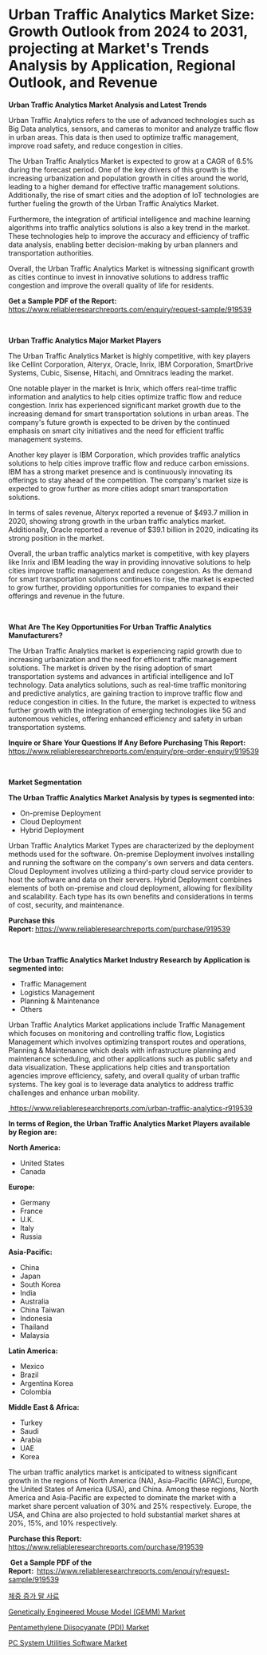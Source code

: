 <p><h1>Urban Traffic Analytics Market Size: Growth Outlook from 2024 to 2031, projecting at Market's Trends Analysis by Application, Regional Outlook, and Revenue</h1></p><p><strong>Urban Traffic Analytics Market Analysis and Latest Trends</strong></p>
<p><p>Urban Traffic Analytics refers to the use of advanced technologies such as Big Data analytics, sensors, and cameras to monitor and analyze traffic flow in urban areas. This data is then used to optimize traffic management, improve road safety, and reduce congestion in cities.</p><p>The Urban Traffic Analytics Market is expected to grow at a CAGR of 6.5% during the forecast period. One of the key drivers of this growth is the increasing urbanization and population growth in cities around the world, leading to a higher demand for effective traffic management solutions. Additionally, the rise of smart cities and the adoption of IoT technologies are further fueling the growth of the Urban Traffic Analytics Market.</p><p>Furthermore, the integration of artificial intelligence and machine learning algorithms into traffic analytics solutions is also a key trend in the market. These technologies help to improve the accuracy and efficiency of traffic data analysis, enabling better decision-making by urban planners and transportation authorities.</p><p>Overall, the Urban Traffic Analytics Market is witnessing significant growth as cities continue to invest in innovative solutions to address traffic congestion and improve the overall quality of life for residents.</p></p>
<p><strong>Get a Sample PDF of the Report:&nbsp;</strong> <a href="https://www.reliableresearchreports.com/enquiry/request-sample/919539">https://www.reliableresearchreports.com/enquiry/request-sample/919539</a></p>
<p>&nbsp;</p>
<p><strong>Urban Traffic Analytics Major Market Players</strong></p>
<p><p>The Urban Traffic Analytics Market is highly competitive, with key players like Cellint Corporation, Alteryx, Oracle, Inrix, IBM Corporation, SmartDrive Systems, Cubic, Sisense, Hitachi, and Omnitracs leading the market.</p><p>One notable player in the market is Inrix, which offers real-time traffic information and analytics to help cities optimize traffic flow and reduce congestion. Inrix has experienced significant market growth due to the increasing demand for smart transportation solutions in urban areas. The company's future growth is expected to be driven by the continued emphasis on smart city initiatives and the need for efficient traffic management systems.</p><p>Another key player is IBM Corporation, which provides traffic analytics solutions to help cities improve traffic flow and reduce carbon emissions. IBM has a strong market presence and is continuously innovating its offerings to stay ahead of the competition. The company's market size is expected to grow further as more cities adopt smart transportation solutions.</p><p>In terms of sales revenue, Alteryx reported a revenue of $493.7 million in 2020, showing strong growth in the urban traffic analytics market. Additionally, Oracle reported a revenue of $39.1 billion in 2020, indicating its strong position in the market.</p><p>Overall, the urban traffic analytics market is competitive, with key players like Inrix and IBM leading the way in providing innovative solutions to help cities improve traffic management and reduce congestion. As the demand for smart transportation solutions continues to rise, the market is expected to grow further, providing opportunities for companies to expand their offerings and revenue in the future.</p></p>
<p>&nbsp;</p>
<p><strong>What Are The Key Opportunities For Urban Traffic Analytics Manufacturers?</strong></p>
<p><p>The Urban Traffic Analytics market is experiencing rapid growth due to increasing urbanization and the need for efficient traffic management solutions. The market is driven by the rising adoption of smart transportation systems and advances in artificial intelligence and IoT technology. Data analytics solutions, such as real-time traffic monitoring and predictive analytics, are gaining traction to improve traffic flow and reduce congestion in cities. In the future, the market is expected to witness further growth with the integration of emerging technologies like 5G and autonomous vehicles, offering enhanced efficiency and safety in urban transportation systems.</p></p>
<p><strong>Inquire or Share Your Questions If Any Before Purchasing This Report:</strong> <a href="https://www.reliableresearchreports.com/enquiry/pre-order-enquiry/919539">https://www.reliableresearchreports.com/enquiry/pre-order-enquiry/919539</a></p>
<p>&nbsp;</p>
<p><strong>Market Segmentation</strong></p>
<p><strong>The Urban Traffic Analytics Market Analysis by types is segmented into:</strong></p>
<p><ul><li>On-premise Deployment</li><li>Cloud Deployment</li><li>Hybrid Deployment</li></ul></p>
<p><p>Urban Traffic Analytics Market Types are characterized by the deployment methods used for the software. On-premise Deployment involves installing and running the software on the company's own servers and data centers. Cloud Deployment involves utilizing a third-party cloud service provider to host the software and data on their servers. Hybrid Deployment combines elements of both on-premise and cloud deployment, allowing for flexibility and scalability. Each type has its own benefits and considerations in terms of cost, security, and maintenance.</p></p>
<p><strong>Purchase this Report:&nbsp;</strong><a href="https://www.reliableresearchreports.com/purchase/919539">https://www.reliableresearchreports.com/purchase/919539</a></p>
<p>&nbsp;</p>
<p><strong>The Urban Traffic Analytics Market Industry Research by Application is segmented into:</strong></p>
<p><ul><li>Traffic Management</li><li>Logistics Management</li><li>Planning & Maintenance</li><li>Others</li></ul></p>
<p><p>Urban Traffic Analytics Market applications include Traffic Management which focuses on monitoring and controlling traffic flow, Logistics Management which involves optimizing transport routes and operations, Planning & Maintenance which deals with infrastructure planning and maintenance scheduling, and other applications such as public safety and data visualization. These applications help cities and transportation agencies improve efficiency, safety, and overall quality of urban traffic systems. The key goal is to leverage data analytics to address traffic challenges and enhance urban mobility.</p></p>
<p><a href="https://www.reliableresearchreports.com/urban-traffic-analytics-r919539">&nbsp;https://www.reliableresearchreports.com/urban-traffic-analytics-r919539</a></p>
<p><strong>In terms of Region, the Urban Traffic Analytics Market Players available by Region are:</strong></p>
<p>
    <p> <strong> North America: </strong>
        <ul>
            <li>United States</li>
            <li>Canada</li>
        </ul>
        </p> 
    <p> <strong> Europe: </strong>
        <ul>
            <li>Germany</li>
            <li>France</li>
            <li>U.K.</li>
            <li>Italy</li>
            <li>Russia</li>
        </ul>
        </p> 
    <p> <strong> Asia-Pacific: </strong>
        <ul>
            <li>China</li>
            <li>Japan</li>
            <li>South Korea</li>
            <li>India</li>
            <li>Australia</li>
            <li>China Taiwan</li>
            <li>Indonesia</li>
            <li>Thailand</li>
            <li>Malaysia</li>
        </ul>
        </p> 
    <p> <strong> Latin America: </strong>
        <ul>
            <li>Mexico</li>
            <li>Brazil</li>
            <li>Argentina Korea</li>
            <li>Colombia</li>
        </ul>
        </p> 
    <p> <strong> Middle East & Africa: </strong>
        <ul>
            <li>Turkey</li>
            <li>Saudi</li>
            <li>Arabia</li>
            <li>UAE</li>
            <li>Korea</li>
        </ul>
    </p>
    </p>
<p><p>The urban traffic analytics market is anticipated to witness significant growth in the regions of North America (NA), Asia-Pacific (APAC), Europe, the United States of America (USA), and China. Among these regions, North America and Asia-Pacific are expected to dominate the market with a market share percent valuation of 30% and 25% respectively. Europe, the USA, and China are also projected to hold substantial market shares at 20%, 15%, and 10% respectively.</p></p>
<p><strong>Purchase this Report: </strong><a href="https://www.reliableresearchreports.com/purchase/919539">https://www.reliableresearchreports.com/purchase/919539</a></p>
<p>&nbsp;<strong>Get a Sample PDF of the Report:&nbsp;&nbsp;</strong><a href="https://www.reliableresearchreports.com/enquiry/request-sample/919539">https://www.reliableresearchreports.com/enquiry/request-sample/919539</a></p>
<p><strong></strong></p>
<p><p><a href="https://github.com/lzrvbyqzftro57/Market-Research-Report-List-2/blob/main/339370053947.md">체중 증가 말 사료</a></p><p><a href="https://www.linkedin.com/pulse/genetically-engineered-mouse-model-gemm-market-size-cagr-psixc">Genetically Engineered Mouse Model (GEMM) Market</a></p><p><a href="https://www.linkedin.com/pulse/pentamethylene-diisocyanate-pdi-market-growth-trends-covid-19-ftr1c">Pentamethylene Diisocyanate (PDI) Market</a></p><p><a href="https://medium.com/@aidalakin1908/pc-system-utilities-software-market-exploring-market-share-market-trends-and-future-growth-2be923e8d93b">PC System Utilities Software Market</a></p></p>